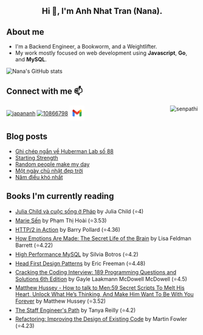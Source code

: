 <h2 align="center">Hi 👋, I'm Anh Nhat Tran (Nana).</h1>

## About me

- I'm a Backend Engineer, a Bookworm, and a Weightlifter. 
- My work mostly focused on web development using **Javascript**, **Go**, and **MySQL**.

![Nana's GitHub stats](https://github-readme-stats.vercel.app/api?username=japananh&theme=buefy&show_icons=true)

## Connect with me 📫

<p align="left">
<a href="https://linkedin.com/in/japananh" target="blank"><img align="center" src="https://raw.githubusercontent.com/rahuldkjain/github-profile-readme-generator/master/src/images/icons/Social/linked-in-alt.svg" alt="japananh" height="30" width="40" /></a>
<a href="https://stackoverflow.com/users/8546128/anh-nhat-tran" target="blank"><img align="center" src="https://raw.githubusercontent.com/rahuldkjain/github-profile-readme-generator/master/src/images/icons/Social/stack-overflow.svg" alt="10866798" height="30" width="40" /></a>
<a href="mailto:japananh@gmail.com"><img align="center" src="https://raw.githubusercontent.com/timche/gmail-desktop/main/media/icon.svg" alt="nsspathirana@gmail.com" height="40" width="40" /></a>
<a><img align="right" src="https://komarev.com/ghpvc/?username=japananh&label=Profile%20views&color=0e75b6&style=flat" alt="senpathi" /></a>
</p>

## Blog posts
<!-- BLOG-POST-LIST:START -->
- [Ghi chép ngắn về Huberman Lab số 88](https://nanacoder.hashnode.dev/ghi-chep-ngan-ve-huberman-lab-so-88)
- [Starting Strength](https://nanacoder.hashnode.dev/starting-strength)
- [Random people make my day](https://nanacoder.hashnode.dev/random-people-make-my-day)
- [Một ngày chủ nhật đẹp trời](https://nanacoder.hashnode.dev/mot-ngay-chu-nhat-dep-troi)
- [Năm điều khó nhất](https://nanacoder.hashnode.dev/nam-dieu-kho-nhat)
<!-- BLOG-POST-LIST:END -->

## Books I'm currently reading
<!-- GOODREADS-LIST:START -->
- [Julia Child và cuộc sống ở Pháp](https://www.goodreads.com/review/show/4883306717?utm_medium=api&utm_source=rss) by Julia Child (⭐️4)
- [Marie Sến](https://www.goodreads.com/review/show/4878360149?utm_medium=api&utm_source=rss) by Phạm Thị Hoài (⭐️3.53)
- [HTTP/2 in Action](https://www.goodreads.com/review/show/4782967910?utm_medium=api&utm_source=rss) by Barry Pollard (⭐️4.36)
- [How Emotions Are Made: The Secret Life of the Brain](https://www.goodreads.com/review/show/3710904024?utm_medium=api&utm_source=rss) by Lisa Feldman Barrett (⭐️4.22)
- [High Performance MySQL](https://www.goodreads.com/review/show/4668866515?utm_medium=api&utm_source=rss) by Silvia Botros (⭐️4.2)
- [Head First Design Patterns](https://www.goodreads.com/review/show/4731418584?utm_medium=api&utm_source=rss) by Eric Freeman (⭐️4.48)
- [Cracking the Coding Interview: 189 Programming Questions and Solutions 6th Edition](https://www.goodreads.com/review/show/4730339305?utm_medium=api&utm_source=rss) by Gayle Laakmann McDowell McDowell (⭐️4.5)
- [Matthew Hussey - How to talk to Men:59 Secret Scripts To Melt His Heart, Unlock What He’s Thinking, And Make Him Want To Be With You Forever](https://www.goodreads.com/review/show/4657558222?utm_medium=api&utm_source=rss) by Matthew Hussey (⭐️3.52)
- [The Staff Engineer&apos;s Path](https://www.goodreads.com/review/show/4423254875?utm_medium=api&utm_source=rss) by Tanya Reilly (⭐️4.2)
- [Refactoring: Improving the Design of Existing Code](https://www.goodreads.com/review/show/4099951622?utm_medium=api&utm_source=rss) by Martin Fowler (⭐️4.23)
<!-- GOODREADS-LIST:END -->
